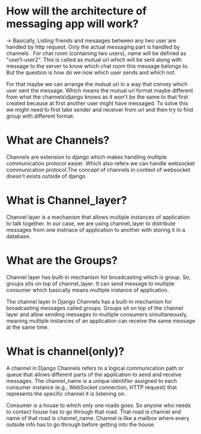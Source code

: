 # How will the architecture of messaging app will work?
-> Basically, Listing friends and mesaages between any two user are handled by http request. Only the actual messaging part is handled by channels . For chat room (containing two users), name will be defined as "user1-user2". This is called as mutual url which will be sent along with message to the server to know which chat room this message belongs to. But the question is how do we now which user sends and which not.

For that maybe we can arrange the mutual url in a way that convey which user sent the message. Which means the mutual url format maybe different from what the channels\django knows as it won't be the same to that first created because at first another user might have messaged.
To solve this we might need to first take sender and receiver from url and then try to find group with different format. 


# What are Channels?
Channels are extension to django which makes handling multiple communication protocol easier. Which also refers we can handle websocket communication protocol.The concept of channels in context of websocket doesn't exists outside of django.

# What is Channel_layer?
Channel layer is a mechanism that allows multiple instances of application to talk together. In our case, we are using channel_layer to distribute messages from one instnace of application to another with storing it in a database.

# What are the Groups?
Channel layer has built-in mechanism for broadcasting which is group. So, groups sits on top of channel_layer. It can send message to multiple consumer which basically means multiple instance of application.

The channel layer in Django Channels has a built-in mechanism for broadcasting messages called groups. Groups sit on top of the channel layer and allow sending messages to multiple consumers simultaneously, meaning multiple instances of an application can receive the same message at the same time.

# What is channel(only)?
A channel in Django Channels refers to a logical communication path or queue that allows different parts of the application to send and receive messages. The channel_name is a unique identifier assigned to each consumer instance (e.g., WebSocket connection, HTTP request) that represents the specific channel it is listening on.

Consumer is a house to which only one roads goes. So anyone who needs to contact house has to go through that road. That road is channel and name of that road is channel_name. Channel is llke a mailbox where every outside info has to go through before getting into the house. 

